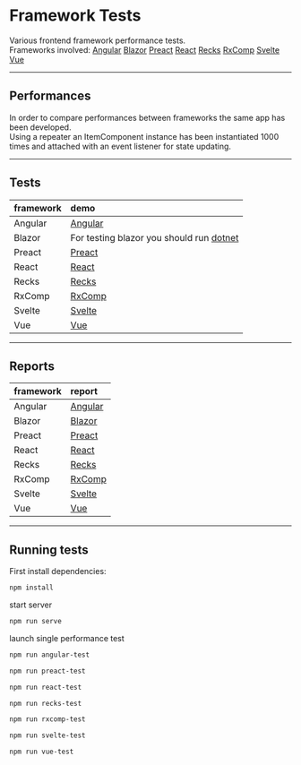 # Framework Tests

Various frontend framework performance tests.  
Frameworks involved: 
[Angular](https://angular.io/) 
[Blazor](https://dotnet.microsoft.com/apps/aspnet/web-apps/blazor) 
[Preact](https://preactjs.com/) 
[React](https://it.reactjs.org/) 
[Recks](https://recks.gitbook.io/recks/) 
[RxComp](https://github.com/actarian/rxcomp) 
[Svelte](https://svelte.dev/) 
[Vue](https://vuejs.org/) 
___


## Performances
In order to compare performances between frameworks the same app has been developed.  
Using a repeater an ItemComponent instance has been instantiated 1000 times and attached with an event listener for state updating.  
___


## Tests

 framework   | demo
:------------|:----------------------------------------------------------------------------------------------|
Angular      | [Angular](https://actarian.github.io/tests/angular-test/) 
Blazor       | For testing blazor you should run [dotnet](https://github.com/actarian/tests/blazor-test/) 
Preact       | [Preact](https://actarian.github.io/tests/preact-test/) 
React        | [React](https://actarian.github.io/tests/react-test/) 
Recks        | [Recks](https://actarian.github.io/tests/recks-test/) 
RxComp       | [RxComp](https://actarian.github.io/tests/rxcomp-test/) 
Svelte       | [Svelte](https://actarian.github.io/tests/svelte-test/) 
Vue          | [Vue](https://actarian.github.io/tests/vue-test/) 
___


## Reports

 framework   | report
:------------|:----------------------------------------------------------------------------------------------|
Angular      | [Angular](https://actarian.github.io/tests/reports/angular-test.html) 
Blazor       | [Blazor](https://actarian.github.io/tests/reports/blazor-test.html) 
Preact       | [Preact](https://actarian.github.io/tests/reports/preact-test.html) 
React        | [React](https://actarian.github.io/tests/reports/react-test.html) 
Recks        | [Recks](https://actarian.github.io/tests/reports/recks-test.html) 
RxComp       | [RxComp](https://actarian.github.io/tests/reports/rxcomp-test.html) 
Svelte       | [Svelte](https://actarian.github.io/tests/reports/svelte-test.html) 
Vue          | [Vue](https://actarian.github.io/tests/reports/vue-test.html) 
___

## Running tests  
  
First install dependencies:

```sh
npm install
```

start server

```sh
npm run serve
```

launch single performance test

```sh
npm run angular-test
```

```sh
npm run preact-test
```

```sh
npm run react-test
```

```sh
npm run recks-test
```

```sh
npm run rxcomp-test
```

```sh
npm run svelte-test
```

```sh
npm run vue-test
```

